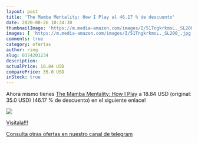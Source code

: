 ```yaml
---
layout: post
title: 'The Mamba Mentality: How I Play al 46.17 % de descuento'
date: 2020-08-26 10:34:30
thumbnailImage: 'https://m.media-amazon.com/images/I/51TngkrkmsL._SL200_.jpg'
images: [ 'https://m.media-amazon.com/images/I/51TngkrkmsL._SL200_.jpg' ]
comments: true
category: ofertas
author: ring
slug: 0374201234
description:
actualPrice: 18.84 USD
comparePrice: 35.0 USD
inStock: true
---
```


Ahora mismo tienes [The Mamba Mentality: How I Play](https://www.amazon.com/dp/0374201234/?tag=redken08-20) a 18.84 USD (original: 35.0 USD) (46.17 %  de descuento) en el siguiente enlace!

[![](https://m.media-amazon.com/images/I/51TngkrkmsL._SL200_.jpg)](https://www.amazon.com/dp/0374201234/?tag=redken08-20)

[Visítala!!!](https://www.amazon.com/dp/0374201234/?tag=redken08-20)

[Consulta otras ofertas en nuestro canal de telegram](https://t.me/s/ofertas25)
